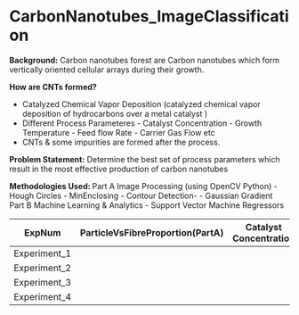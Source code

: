# CarbonNanotubes_ImageClassification
<b>Background:</b>
Carbon nanotubes forest are Carbon nanotubes which form vertically oriented cellular arrays during their growth.


<b>How are CNTs formed?</b>
- Catalyzed Chemical Vapor Deposition (catalyzed chemical vapor deposition of hydrocarbons over a metal catalyst )
- Different Process Parameteres
      - Catalyst Concentration
      - Growth Temperature
      - Feed flow Rate
      - Carrier Gas Flow etc
 - CNTs & some impurities are formed after the process.
 
 
  <b>Problem Statement:</b>
  Determine the best set of process parameters which result in the most effective production of carbon nanotubes
     
  <b>Methodologies Used: </b>
  Part A           Image Processing (using OpenCV Python)
                   - Hough Circles
                   - MinEnclosing
                   - Contour Detection-
                   - Gaussian Gradient
  Part B
                  Machine Learning & Analytics
                    - Support Vector Machine Regressors
         
         
   |ExpNum| ParticleVsFibreProportion(PartA) | Catalyst Concentration | Growth Temp | FeedFlow Rate | ... |
   | --- | --- | --- | --- | --- | --- |
  Experiment_1|
  Experiment_2|
  Experiment_3|
  Experiment_4|
